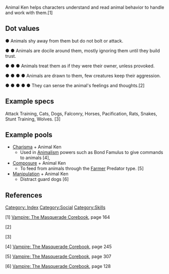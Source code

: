 Animal Ken helps characters understand and read animal behavior to
handle and work with them.[1]

## Dot values

● Animals shy away from them but do not bolt or attack.

● ● Animals are docile around them, mostly ignoring them until they
build trust.

● ● ● Animals treat them as if they were their owner, unless provoked.

● ● ● ● Animals are drawn to them, few creatures keep their aggression.

● ● ● ● ● They can sense the animal's feelings and thoughts.[2]

## Example specs

Attack Training, Cats, Dogs, Falconry, Horses, Pacification, Rats,
Snakes, Stunt Training, Wolves. [3]

## Example pools

- <a href="Charisma" class="wikilink" title="Charisma">Charisma</a> +
  Animal Ken
  - Used in
    <a href="Animalism" class="wikilink" title="Animalism">Animalism</a>
    powers such as Bond Famulus to give commands to animals [4],
- <a href="Composure" class="wikilink" title="Composure">Composure</a> +
  Animal Ken
  - To feed from animals through the
    <a href="Predator_types#Farmer" class="wikilink"
    title="Farmer">Farmer</a> Predator type. [5]
- <a href="Manipulation" class="wikilink"
  title="Manipulation">Manipulation</a> + Animal Ken
  - Distract guard dogs [6]

## References

<a href="Category:_Index" class="wikilink"
title="Category: Index">Category: Index</a>
<a href="Category:Social" class="wikilink"
title="Category:Social">Category:Social</a>
<a href="Category:Skills" class="wikilink"
title="Category:Skills">Category:Skills</a>

[1] <a href="Vampire:_The_Masquerade_Corebook" class="wikilink"
title="Vampire: The Masquerade Corebook">Vampire: The Masquerade
Corebook</a>, page 164

[2]

[3]

[4] <a href="Vampire:_The_Masquerade_Corebook" class="wikilink"
title="Vampire: The Masquerade Corebook">Vampire: The Masquerade
Corebook</a>, page 245

[5] <a href="Vampire:_The_Masquerade_Corebook" class="wikilink"
title="Vampire: The Masquerade Corebook">Vampire: The Masquerade
Corebook</a>, page 307

[6] <a href="Vampire:_The_Masquerade_Corebook" class="wikilink"
title="Vampire: The Masquerade Corebook">Vampire: The Masquerade
Corebook</a>, page 128
